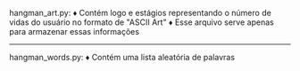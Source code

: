 hangman_art.py:
   ♦ Contém logo e estágios representando o número de vidas do usuário no formato de "ASCII Art"
   ♦ Esse arquivo serve apenas para armazenar essas informações
   
   --------------------
   
hangman_words.py:
   ♦ Contém uma lista aleatória de palavras 
